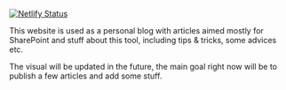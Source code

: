 [![Netlify Status](https://api.netlify.com/api/v1/badges/0643e551-0fef-4f57-9d3c-29d576f3e06c/deploy-status)](https://app.netlify.com/sites/gatsby-personal-starter-blog/deploys)

This website is used as a personal blog with articles aimed mostly for SharePoint and stuff about this tool, including tips & tricks, some advices etc.

The visual will be updated in the future, the main goal right now will be to publish a few articles and add some stuff.
